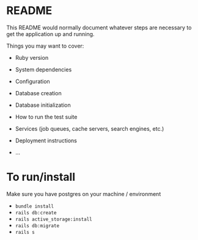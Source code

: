 # README

This README would normally document whatever steps are necessary to get the
application up and running.

Things you may want to cover:

* Ruby version

* System dependencies

* Configuration

* Database creation

* Database initialization

* How to run the test suite

* Services (job queues, cache servers, search engines, etc.)

* Deployment instructions

* ...



# To run/install

Make sure you have postgres on your machine / environment

- `bundle install`
- `rails db:create`
- `rails active_storage:install`
- `rails db:migrate`
- `rails s`
